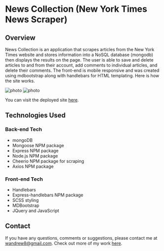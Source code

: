 # News Collection (New York Times News Scraper)

## Overview

News Collection is an application that scrapes articles from the New York Times website and stores information into a NoSQL database (mongodb) then displays the results on the page. The user is able to save and delete articles to and from their account, add comments to individual articles, and delete their comments. The front-end is mobile responsive and was created using mdbootstrap along with handlebars for HTML templating. Here is how the site works. 

![photo](\assets\images\news-collection.gif)
![photo](\assets\images\news-collection-mobile.gif)

You can visit the deployed site [here](https://warm-plains-56339.herokuapp.com/).

## Technologies Used

### Back-end Tech

* mongoDB
* Mongoose NPM package
* Express NPM package
* Node.js NPM package
* Cheerio NPM package for scraping
* Axios NPM package

### Front-end Tech

* Handlebars
* Express-handlebars NPM package
* SCSS styling
* MDBootstrap
* JQuery and JavaScript

## Contact
If you have any questions, comments or suggestions, please contact me at wandrew8@gmail.com. Check out more of my work [here](https://wandrew8.github.io/Personal-Website/).
